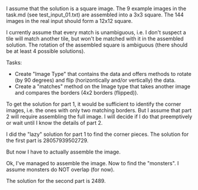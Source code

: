 I assume that the solution is a square image.
The 9 example images in the task.md (see test\_input\_01.txt) are assembled into a 3x3 square.
The 144 images in the real input should form a 12x12 square.

I currently assume that every match is unambiguous, i.e. I don't suspect a tile will match another tile, but won't be matched with it in the assembled solution.
The rotation of the assembled square is ambiguous (there should be at least 4 possible solutions).

Tasks:
- Create "Image Type" that contains the data and offers methods to rotate (by 90 degrees) and flip (horizontically and/or vertically) the data.
- Create a "matches" method on the Image type that takes another image and compares the borders (4x2 borders (flipped)).

To get the solution for part 1, it would be sufficient to identify the corner images, i.e. the ones with only two matching borders.
But I assume that part 2 will require assembling the full image. I will decide if I do that preemptively or wait until I know the details of part 2.

I did the "lazy" solution for part 1 to find the corner pieces.
The solution for the first part is 28057939502729.

But now I have to actually assemble the image.

Ok, I've managed to assemble the image.
Now to find the "monsters".
I assume monsters do NOT overlap (for now).

The solution for the second part is 2489.
